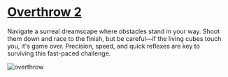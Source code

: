 # [Overthrow 2](https://wendell-leao.itch.io/overthrow-2)

Navigate a surreal dreamscape where obstacles stand in your way. Shoot them down and race to the finish, but be careful—if the living cubes touch you, it's game over. Precision, speed, and quick reflexes are key to surviving this fast-paced challenge.

![overthrow](https://github.com/user-attachments/assets/e69f47eb-b342-4335-b2d1-1c8bdfce8a90)
